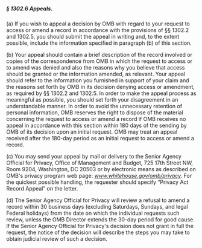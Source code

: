 ##### § 1302.6 Appeals. #####

(a) If you wish to appeal a decision by OMB with regard to your request to access or amend a record in accordance with the provisions of §§ 1302.2 and 1302.5, you should submit the appeal in writing and, to the extent possible, include the information specified in paragraph (b) of this section.

(b) Your appeal should contain a brief description of the record involved or copies of the correspondence from OMB in which the request to access or to amend was denied and also the reasons why you believe that access should be granted or the information amended, as relevant. Your appeal should refer to the information you furnished in support of your claim and the reasons set forth by OMB in its decision denying access or amendment, as required by §§ 1302.2 and 1302.5. In order to make the appeal process as meaningful as possible, you should set forth your disagreement in an understandable manner. In order to avoid the unnecessary retention of personal information, OMB reserves the right to dispose of the material concerning the request to access or amend a record if OMB receives no appeal in accordance with this section within 180 days of the sending by OMB of its decision upon an initial request. OMB may treat an appeal received after the 180-day period as an initial request to access or amend a record.

(c) You may send your appeal by mail or delivery to the Senior Agency Official for Privacy, Office of Management and Budget, 725 17th Street NW, Room 9204, Washington, DC 20503 or by electronic means as described on OMB's privacy program web page: *www.whitehouse.gov/omb/privacy.* For the quickest possible handling, the requester should specify “Privacy Act Record Appeal” on the letter.

(d) The Senior Agency Official for Privacy will review a refusal to amend a record within 30 business days (excluding Saturdays, Sundays, and legal Federal holidays) from the date on which the individual requests such review, unless the OMB Director extends the 30-day period for good cause. If the Senior Agency Official for Privacy's decision does not grant in full the request, the notice of the decision will describe the steps you may take to obtain judicial review of such a decision.
